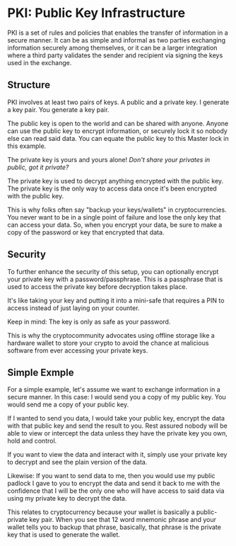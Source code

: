
# PKI: Public Key Infrastructure
PKI is a set of rules and policies that enables the transfer of information in a secure manner.
It can be as simple and informal as two parties exchanging information securely among themselves,
or it can be a larger integration where a third party validates the sender and recipient via signing
the keys used in the exchange.


## Structure
PKI involves at least two pairs of keys. A public and a private key.
I generate a key pair.
You generate a key pair.

The public key is open to the world and can be shared with anyone.
Anyone can use the public key to encrypt information, or securely lock it so nobody else can read said
data. You can equate the public key to this Master lock in this example.

The private key is yours and yours alone!
*Don't share your privates in public, got it private?*

The private key is used to decrypt anything encrypted with the public key.
The private key is the only way to access data once it's been encrypted with the public key.

This is why folks often say "backup your keys/wallets" in cryptocurrencies.
You never want to be in a single point of failure and lose the only key that can access your data.
So, when you encrypt your data, be sure to make a copy of the password or key that encrypted that data.

## Security
To further enhance the security of this setup, you can optionally encrypt your private key with a password/passphrase.
This is a passphrase that is used to access the private key before decryption takes place.

It's like taking your key and putting it into a mini-safe that requires a PIN to access instead of
just laying on your counter.

Keep in mind: The key is only as safe as your password.

This is why the cryptocommunity advocates using offline storage like a hardware wallet to store your
crypto to avoid the chance at malicious software from ever accessing your private keys.


## Simple Exmple
For a simple example, let's assume we want to exchange information in a secure manner.
In this case: I would send you a copy of my public key. You would send me a copy of your public key.

If I wanted to send you data, I would take your public key, encrypt the data with that public key
and send the result to you. Rest assured nobody will be able to view or intercept the data unless
they have the private key you own, hold and control.

If you want to view the data and interact with it, simply use your private key to decrypt and see
the plain version of the data.

Likewise: If you want to send data to me, then you would use my public padlock I gave to you to encrypt
the data and send it back to me with the confidence that I will be the only one who will have access
to said data via using my private key to decrypt the data.

This relates to cryptocurrency because your wallet is basically a public-private key pair.
When you see that 12 word mnemonic phrase and your wallet tells you to backup that phrase, basically,
that phrase is the private key that is used to generate the wallet.

